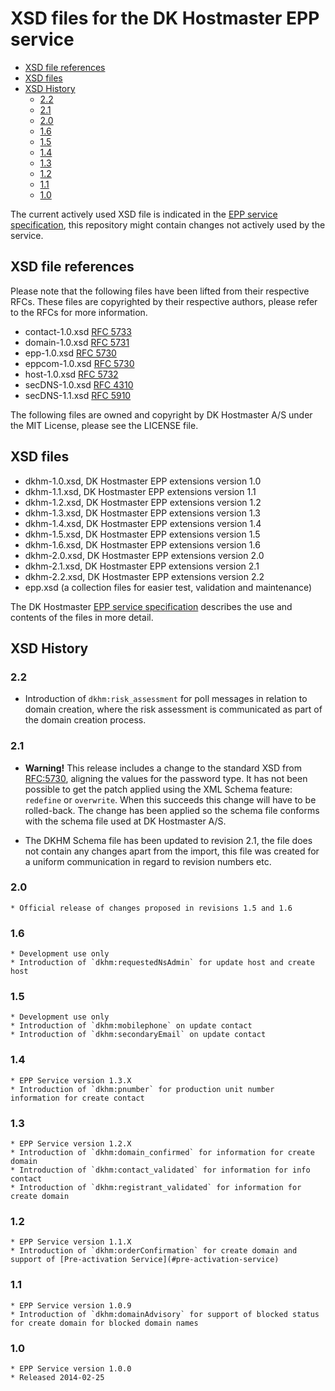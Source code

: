# XSD files for the DK Hostmaster EPP service

<!-- MarkdownTOC depth=4 -->

- [XSD file references](#xsd-file-references)
- [XSD files](#xsd-files)
- [XSD History](#xsd-history)
	- [2.2](#22)
	- [2.1](#21)
	- [2.0](#20)
	- [1.6](#16)
	- [1.5](#15)
	- [1.4](#14)
	- [1.3](#13)
	- [1.2](#12)
	- [1.1](#11)
	- [1.0](#10)

<!-- /MarkdownTOC -->

The current actively used XSD file is indicated in the [EPP service specification](https://github.com/DK-Hostmaster/epp-service-specification), this repository might contain changes not actively used by the service.

<a name="xsd-file-references"></a>
## XSD file references

Please note that the following files have been lifted from their respective RFCs. These files are copyrighted 
by their respective authors, please refer to the RFCs for more information.

* contact-1.0.xsd [RFC 5733](http://datatracker.ietf.org/doc/rfc5733/)
* domain-1.0.xsd [RFC 5731](http://datatracker.ietf.org/doc/rfc5731/)
* epp-1.0.xsd [RFC 5730](http://datatracker.ietf.org/doc/rfc5730/)
* eppcom-1.0.xsd [RFC 5730](http://datatracker.ietf.org/doc/rfc5730/)
* host-1.0.xsd [RFC 5732](http://datatracker.ietf.org/doc/rfc5732/)
* secDNS-1.0.xsd [RFC 4310](http://datatracker.ietf.org/doc/rfc4310/)
* secDNS-1.1.xsd [RFC 5910](http://datatracker.ietf.org/doc/rfc5910/)

The following files are owned and copyright by DK Hostmaster A/S under the MIT License, please see the LICENSE file.

<a name="xsd-files"></a>
## XSD files

* dkhm-1.0.xsd, DK Hostmaster EPP extensions version 1.0
* dkhm-1.1.xsd, DK Hostmaster EPP extensions version 1.1
* dkhm-1.2.xsd, DK Hostmaster EPP extensions version 1.2
* dkhm-1.3.xsd, DK Hostmaster EPP extensions version 1.3
* dkhm-1.4.xsd, DK Hostmaster EPP extensions version 1.4
* dkhm-1.5.xsd, DK Hostmaster EPP extensions version 1.5
* dkhm-1.6.xsd, DK Hostmaster EPP extensions version 1.6
* dkhm-2.0.xsd, DK Hostmaster EPP extensions version 2.0
* dkhm-2.1.xsd, DK Hostmaster EPP extensions version 2.1
* dkhm-2.2.xsd, DK Hostmaster EPP extensions version 2.2
* epp.xsd (a collection files for easier test, validation and maintenance)

The DK Hostmaster [EPP service specification](https://github.com/DK-Hostmaster/epp-service-specification) describes the use and contents of the files in more detail.

<a name="xsd-history"></a>
## XSD History

<a name="21"></a>

<a name="22"></a>
### 2.2

* Introduction of `dkhm:risk_assessment` for poll messages in relation to domain creation, where the risk assessment is communicated as part of the domain creation process.

<a name="21"></a>
### 2.1

- **Warning!** This release includes a change to the standard XSD from [RFC:5730](https://tools.ietf.org/html/rfc5730), aligning the values for the password type. It has not been possible to get the patch applied using the XML Schema feature: `redefine` or `overwrite`. When this succeeds this change will have to be rolled-back. The change has been applied so the schema file conforms with the schema file used at DK Hostmaster A/S.

- The DKHM Schema file has been updated to revision 2.1, the file does not contain any changes apart from the import, this file was created for a uniform communication in regard to revision numbers etc.

<a name="20"></a>
### 2.0

	* Official release of changes proposed in revisions 1.5 and 1.6

<a name="16"></a>
### 1.6

	* Development use only
	* Introduction of `dkhm:requestedNsAdmin` for update host and create host

<a name="15"></a>
### 1.5

	* Development use only
	* Introduction of `dkhm:mobilephone` on update contact
	* Introduction of `dkhm:secondaryEmail` on update contact

<a name="14"></a>
### 1.4

	* EPP Service version 1.3.X
	* Introduction of `dkhm:pnumber` for production unit number information for create contact

<a name="13"></a>
### 1.3

	* EPP Service version 1.2.X
	* Introduction of `dkhm:domain_confirmed` for information for create domain
	* Introduction of `dkhm:contact_validated` for information for info contact
	* Introduction of `dkhm:registrant_validated` for information for create domain

<a name="12"></a>
### 1.2

	* EPP Service version 1.1.X
	* Introduction of `dkhm:orderConfirmation` for create domain and support of [Pre-activation Service](#pre-activation-service)

<a name="11"></a>
### 1.1

	* EPP Service version 1.0.9
	* Introduction of `dkhm:domainAdvisory` for support of blocked status for create domain for blocked domain names

<a name="10"></a>
### 1.0

	* EPP Service version 1.0.0
	* Released 2014-02-25
